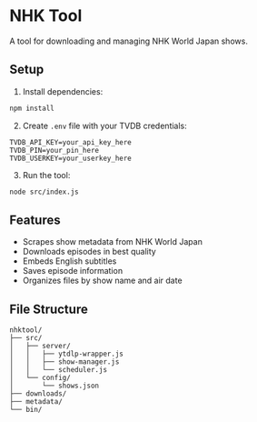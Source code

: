 # NHK Tool

A tool for downloading and managing NHK World Japan shows.

## Setup

1. Install dependencies:
```bash
npm install
```

2. Create `.env` file with your TVDB credentials:
```
TVDB_API_KEY=your_api_key_here
TVDB_PIN=your_pin_here
TVDB_USERKEY=your_userkey_here
```

3. Run the tool:
```bash
node src/index.js
```

## Features

- Scrapes show metadata from NHK World Japan
- Downloads episodes in best quality
- Embeds English subtitles
- Saves episode information
- Organizes files by show name and air date

## File Structure

```
nhktool/
├── src/
│   ├── server/
│   │   ├── ytdlp-wrapper.js
│   │   ├── show-manager.js
│   │   └── scheduler.js
│   └── config/
│       └── shows.json
├── downloads/
├── metadata/
└── bin/
```